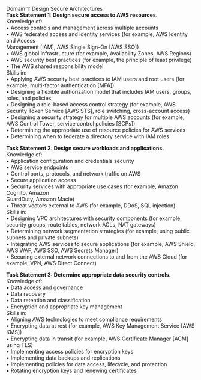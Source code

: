 
Domain 1: Design Secure Architectures  
**Task Statement 1: Design secure access to AWS resources.**  
Knowledge of:  
		• Access controls and management across multiple accounts  
		• AWS federated access and identity services (for example, AWS Identity and Access  
		Management [IAM], AWS Single Sign-On [AWS SSO])  
		• AWS global infrastructure (for example, Availability Zones, AWS Regions)  
		• AWS security best practices (for example, the principle of least privilege)  
		• The AWS shared responsibility model  
Skills in:  
		• Applying AWS security best practices to IAM users and root users (for example, multi-factor authentication [MFA])  
		• Designing a flexible authorization model that includes IAM users, groups, roles, and policies  
		• Designing a role-based access control strategy (for example, AWS Security Token Service [AWS STS], role switching, cross-account access)  
		• Designing a security strategy for multiple AWS accounts (for example, AWS Control Tower,  service control policies [SCPs])  
		• Determining the appropriate use of resource policies for AWS services  
		• Determining when to federate a directory service with IAM roles  
		
**Task Statement 2: Design secure workloads and applications.**  
Knowledge of:  
		• Application configuration and credentials security  
		• AWS service endpoints  
		• Control ports, protocols, and network traffic on AWS  
		• Secure application access  
		• Security services with appropriate use cases (for example, Amazon Cognito, Amazon  
		GuardDuty, Amazon Macie)  
		• Threat vectors external to AWS (for example, DDoS, SQL injection)  
Skills in:  
		• Designing VPC architectures with security components (for example, security groups, route tables, network ACLs, NAT gateways)  
		• Determining network segmentation strategies (for example, using public subnets and private subnets)  
		• Integrating AWS services to secure applications (for example, AWS Shield, AWS WAF, AWS SSO, AWS Secrets Manager)  
		• Securing external network connections to and from the AWS Cloud (for example, VPN, AWS Direct Connect)

**Task Statement 3: Determine appropriate data security controls.**  
Knowledge of:  
		• Data access and governance  
		• Data recovery  
		• Data retention and classification  
		• Encryption and appropriate key management  
Skills in:  
		• Aligning AWS technologies to meet compliance requirements  
		• Encrypting data at rest (for example, AWS Key Management Service [AWS KMS])  
		• Encrypting data in transit (for example, AWS Certificate Manager [ACM] using TLS)  
		• Implementing access policies for encryption keys  
		• Implementing data backups and replications  
		• Implementing policies for data access, lifecycle, and protection  
		• Rotating encryption keys and renewing certificates